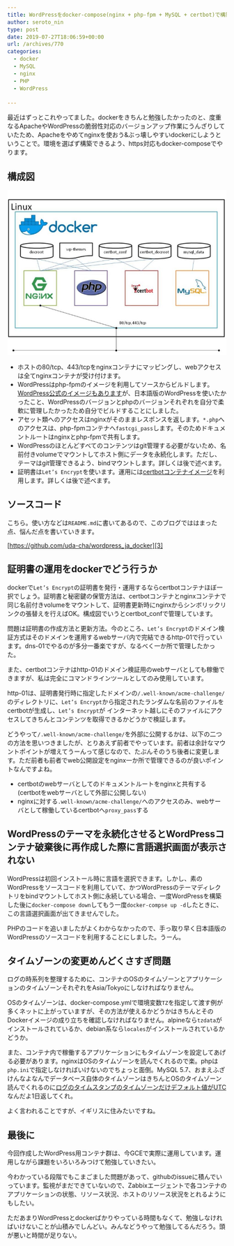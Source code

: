 ```yaml
---
title: WordPressをdocker-compose(nginx + php-fpm + MySQL + certbot)で構築する(https対応)
author: seroto_nin
type: post
date: 2019-07-27T18:06:59+00:00
url: /archives/770
categories:
  - docker
  - MySQL
  - nginx
  - PHP
  - WordPress

---
```

最近はずっとこれやってました。dockerをきちんと勉強したかったのと、度重なるApacheやWordPressの脆弱性対応のバージョンアップ作業にうんざりしていたため、Apacheをやめてnginxを使おう&ぶっ壊しやすいdockerにしようということで。環境を選ばず構築できるよう、https対応もdocker-composeでやります。

<!--more-->

## 構成図

![kouzouzu-1-768x576.jpg](./kouzouzu-1-768x576.jpg)

* ホストの80/tcp、443/tcpをnginxコンテナにマッピングし、webアクセスは全てnginxコンテナが受け付けます。
* WordPressはphp-fpmのイメージを利用してソースからビルドします。[WordPress公式のイメージもあります][1]が、日本語版のWordPressを使いたかったこと、WordPressのバージョンとphpのバージョンそれぞれを自分で柔軟に管理したかったため自分でビルドすることにしました。
* アセット類へのアクセスはnginxがそのままレスポンスを返します。`*.php`へのアクセスは、php-fpmコンテナへ`fastcgi_pass`します。そのためドキュメントルートはnginxとphp-fpmで共有します。
* WordPressのほとんどすべてのコンテンツはgit管理する必要がないため、名前付きvolumeでマウントしてホスト側にデータを永続化します。ただし、テーマはgit管理できるよう、bindマウントします。詳しくは後で述べます。
* 証明書は`Let’s Encrypt`を使います。運用には[certbotコンテナイメージ][2]を利用します。詳しくは後で述べます。

## ソースコード

こちら。使い方などは`README.md`に書いてあるので、このブログでははまった点、悩んだ点を書いていきます。

[https://github.com/uda-cha/wordpress_ja_docker][3]

## 証明書の運用をdockerでどう行うか

dockerで`Let’s Encrypt`の証明書を発行・運用するならcertbotコンテナほぼ一択でしょう。証明書と秘密鍵の保管方法は、certbotコンテナとnginxコンテナで同じ名前付きvolumeをマウントして、証明書更新時にnginxからシンボリックリンクの張替えを行えばOK。構成図でいうとcertbot_confで管理しています。

問題は証明書の作成方法と更新方法。今のところ、`Let’s Encrypt`のドメイン検証方式はそのドメインを運用するwebサーバ内で完結できるhttp-01で行っています。dns-01でやるのが多分一番楽ですが、なるべく一か所で管理したかった。

また、certbotコンテナはhttp-01のドメイン検証用のwebサーバとしても稼働できますが、私は完全にコマンドラインツールとしてのみ使用しています。

http-01は、証明書発行時に指定したドメインの`/.well-known/acme-challenge/`のディレクトリに、`Let’s Encrypt`から指定されたランダムな名前のファイルをcertbotが生成し、`Let’s Encrypt`が インターネット越しにそのファイルにアクセスしてきちんとコンテンツを取得できるかどうかで検証します。

どうやって`/.well-known/acme-challenge/`を外部に公開するかは、以下の二つの方法を思いつきましたが、とりあえず前者でやっています。前者は余計なマウントポイントが増えてうーんって感じなので、たぶんそのうち後者に変更します。ただ前者も前者でweb公開設定をnginx一か所で管理できるのが良いポイントなんですよね。

* certbotのwebサーバとしてのドキュメントルートをnginxと共有する(certbotをwebサーバとして外部に公開しない)
* nginxに対する`.well-known/acme-challenge/`へのアクセスのみ、webサーバとして稼働しているcertbotへ`proxy_pass`する

## WordPressのテーマを永続化させるとWordPressコンテナ破棄後に再作成した際に言語選択画面が表示されない

WordPressは初回インストール時に言語を選択できます。しかし、素のWordPressをソースコードを利用していて、かつWordPressのテーマディレクトリをbindマウントしてホスト側に永続している場合、一度WordPressを構築した後に`docker-compose down`してもう一度`docker-compse up -d`したときに、この言語選択画面が出てきませんでした。

PHPのコードを追いましたがよくわからなかったので、手っ取り早く日本語版のWordPressのソースコードを利用することにしました。うーん。

## タイムゾーンの変更めんどくさすぎ問題

ログの時系列を整理するために、コンテナのOSのタイムゾーンとアプリケーションのタイムゾーンそれぞれをAsia/Tokyoにしなければなりません。

OSのタイムゾーンは、docker-compose.ymlで環境変数`TZ`を指定して渡す例が多くネットに上がっていますが、その方法が使えるかどうかはきちんとそのDockerイメージの成り立ちを確認しなければなりません。alpineなら`tzdata`がインストールされているか、debian系なら`locales`がインストールされているかどうか。

また、コンテナ内で稼働するアプリケーションにもタイムゾーンを設定してあげる必要があります。nginxはOSのタイムゾーンを読んでくれるので楽。phpは`php.ini`で指定しなければいけないのでちょっと面倒。MySQL 5.7、おまえふざけんなよなんでデータベース自体のタイムゾーンはきちんとOSのタイムゾーン読んでくれるのに[ログのタイムスタンプのタイムゾーンだけデフォルト値がUTC][4]なんだよ1日返してくれ。

よく言われることですが、イギリスに住みたいですね。

## 最後に

今回作成したWordPress用コンテナ群は、今GCEで実際に運用しています。運用しながら課題をいろいろみつけて勉強していきたい。

今わかっている段階でもこまごました問題があって、githubのissueに積んでいっています。監視がまだできていないので、Zabbixエージェントで各コンテナのアプリケーションの状態、リソース状況、ホストのリソース状況をとれるようにもしたい。

ただあまりWordPressとdockerばかりやっている時間もなくて、勉強しなければいけないことが山積みでしんどい。みんなどうやって勉強してるんだろう。頭が悪いと時間が足りない。

 [1]: https://hub.docker.com/_/wordpress/
 [2]: https://hub.docker.com/r/certbot/certbot/
 [3]: https://github.com/uda-cha/wordpress_ja_docker
 [4]: https://dev.mysql.com/doc/refman/5.7/en/server-system-variables.html#sysvar_log_timestamps
